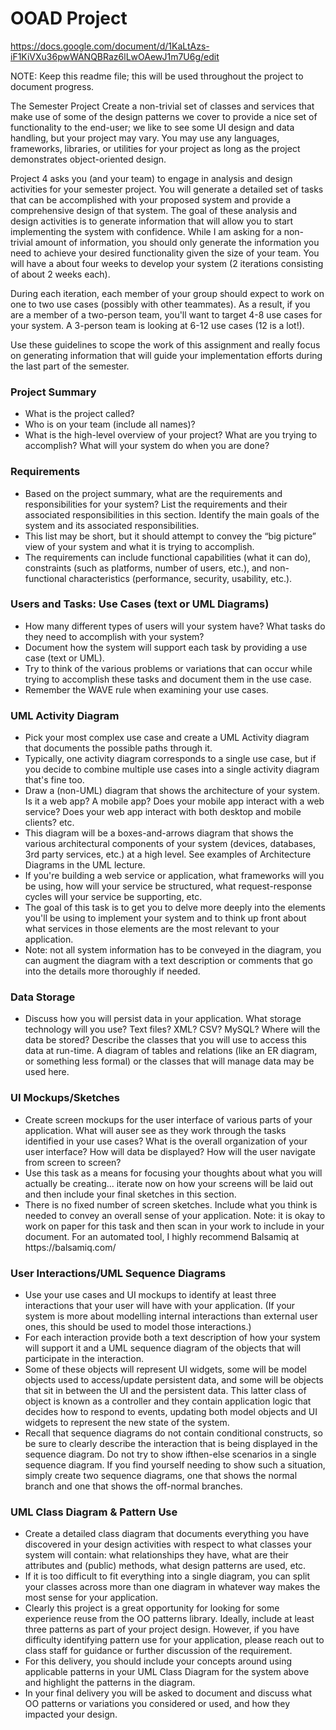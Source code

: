 # OOAD Project

https://docs.google.com/document/d/1KaLtAzs-iF1KiVXu36pwWANQBRaz6lLwOAewJ1m7U6g/edit

NOTE: Keep this readme file; this will be used throughout the project to document progress.

The Semester Project
Create a non-trivial set of classes and services that make use of some of the design patterns we cover to provide a nice set of functionality to the end-user; we like to see some UI design and data handling, but your project may vary. You may use any languages, frameworks, libraries, or utilities for your project as long as the project demonstrates object-oriented design.

Project 4 asks you (and your team) to engage in analysis and design activities for your semester project. You will generate a detailed set of tasks that can be accomplished with your proposed system and provide a comprehensive design of that system. The goal of these analysis and design activities is to generate information that will allow you to start implementing the system with confidence.
While I am asking for a non-trivial amount of information, you should only generate the information you need to achieve your desired functionality given the size of your team. You will have a about four weeks to develop your system (2 iterations consisting of about 2 weeks each).

During each iteration, each member of your group should expect to work on one to two use cases (possibly with other teammates). As a result, if you are a member of a two-person team, you'll want to target 4-8 use cases for your system. A 3-person team is looking at 6-12 use cases (12 is a lot!).

Use these guidelines to scope the work of this assignment and really focus on generating information that will guide your implementation efforts during the last part of the semester.

### Project Summary
<ul>
  <li>What is the project called?</li>
  <li>Who is on your team (include all names)?</li>
  <li>What is the high-level overview of your project? What are you trying to accomplish? What will your system do when you are done?</li>
</ul>

### Requirements
<ul>
  <li>Based on the project summary, what are the requirements and responsibilities for your system? List the requirements and their associated responsibilities in this section. Identify the main goals of the system and its associated responsibilities.</li>
  <li>This list may be short, but it should attempt to convey the “big picture” view of your system and what it is trying to accomplish.</li>
  <li>The requirements can include functional capabilities (what it can do), constraints (such as platforms, number of users, etc.), and non-functional characteristics (performance, security, usability, etc.).</li>
</ul>
  
### Users and Tasks: Use Cases (text or UML Diagrams)
<ul>
  <li>How many different types of users will your system have? What tasks do they need to accomplish with your system?</li>
  <li>Document how the system will support each task by providing a use case (text or UML).</li>
  <li>Try to think of the various problems or variations that can occur while trying to accomplish these tasks and document them in the use case.</li>
  <li>Remember the WAVE rule when examining your use cases.</li>
</ul>

### UML Activity Diagram
<ul>
  <li>Pick your most complex use case and create a UML Activity diagram that documents the possible paths through it.</li>
  <li>Typically, one activity diagram corresponds to a single use case, but if you decide to combine multiple use cases into a single activity diagram that's fine too.</li>
  <li>Draw a (non-UML) diagram that shows the architecture of your system. Is it a web app? A mobile app? Does your mobile app interact with a web service? Does your web app interact with both desktop and mobile clients? etc.</li>
  <li>This diagram will be a boxes-and-arrows diagram that shows the various architectural components of your system (devices, databases, 3rd party services, etc.) at a high level. See examples of Architecture Diagrams in the UML lecture.</li>
  <li>If you're building a web service or application, what frameworks will you be using, how will your service be structured, what request-response cycles will your service be supporting, etc.</li>
  <li>The goal of this task is to get you to delve more deeply into the elements you'll be using to implement your system and to think up front about what services in those elements are the most relevant to your application.</li>
  <li>Note: not all system information has to be conveyed in the diagram, you can augment the diagram with a text description or comments that go into the details more thoroughly if needed.</li>
</ul>
  
### Data Storage
<ul>
  <li>Discuss how you will persist data in your application. What storage technology will you use? Text files? XML? CSV? MySQL? Where will the data be stored? Describe the classes that you will use to access this data at run-time. A diagram of tables and relations (like an ER diagram, or something less formal) or the classes that will manage data may be used here.</li>
</ul>
  
### UI Mockups/Sketches
<ul>
  <li>Create screen mockups for the user interface of various parts of your application. What will auser see as they work through the tasks identified in your use cases? What is the overall organization of your user interface? How will data be displayed? How will the user navigate from screen to screen?</li>
  <li>Use this task as a means for focusing your thoughts about what you will actually be creating... iterate now on how your screens will be laid out and then include your final sketches in this section.</li>
  <li>There is no fixed number of screen sketches. Include what you think is needed to convey an overall sense of your application. Note: it is okay to work on paper for this task and then scan in your work to include in your document. For an automated tool, I highly recommend Balsamiq at https://balsamiq.com/</li>
</ul>

### User Interactions/UML Sequence Diagrams

<ul>
  <li>Use your use cases and UI mockups to identify at least three interactions that your user will have with your application. (If your system is more about modelling internal interactions than external user ones, this should be used to model those interactions.)</li>
  <li>For each interaction provide both a text description of how your system will support it and a UML sequence diagram of the objects that will participate in the interaction.</li>
  <li>Some of these objects will represent UI widgets, some will be model objects used to access/update persistent data, and some will be objects that sit in between the UI and the persistent data. This latter class of object is known as a controller and they contain application logic that decides how to respond to events, updating both model objects and UI widgets to represent the new state of the system.</li>
  <li>Recall that sequence diagrams do not contain conditional constructs, so be sure to clearly describe the interaction that is being displayed in the sequence diagram. Do not try to show ifthen-else scenarios in a single sequence diagram. If you find yourself needing to show such a situation, simply create two sequence diagrams, one that shows the normal branch and one that shows the off-normal branches.</li>
</ul>


### UML Class Diagram & Pattern Use
<ul>
  <li>Create a detailed class diagram that documents everything you have discovered in your design activities with respect to what classes your system will contain: what relationships they have, what are their attributes and (public) methods, what design patterns are used, etc.</li>
  <li>If it is too difficult to fit everything into a single diagram, you can split your classes across more than one diagram in whatever way makes the most sense for your application.</li>
  <li>Clearly this project is a great opportunity for looking for some experience reuse from the OO patterns library. Ideally, include at least three patterns as part of your project design. However, if you have difficulty identifying pattern use for your application, please reach out to class staff for guidance or further discussion of the requirement.</li>
  <li>For this delivery, you should include your concepts around using applicable patterns in your UML Class Diagram for the system above and highlight the patterns in the diagram.</li>
  <li>In your final delivery you will be asked to document and discuss what OO patterns or variations you considered or used, and how they impacted your design.</li>
</ul>
